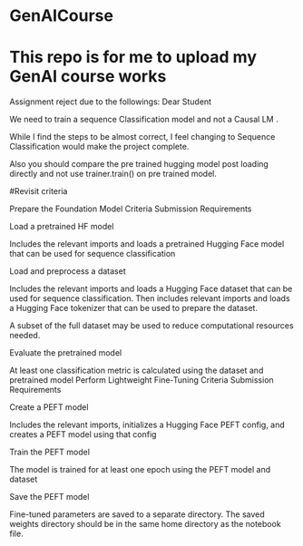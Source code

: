 # GenAICourse
# This repo is for me to upload my GenAI course works


Assignment reject due to the followings:
Dear Student

We need to train a sequence Classification model and not a Causal LM .

While I find the steps to be almost correct, I feel changing to Sequence Classification would make the project complete.

Also you should compare the pre trained hugging model post loading directly and not use trainer.train() on pre trained model.

#Revisit criteria

Prepare the Foundation Model
Criteria	Submission Requirements

Load a pretrained HF model
	

Includes the relevant imports and loads a pretrained Hugging Face model that can be used for sequence classification

Load and preprocess a dataset
	

Includes the relevant imports and loads a Hugging Face dataset that can be used for sequence classification. Then includes relevant imports and loads a Hugging Face tokenizer that can be used to prepare the dataset.

A subset of the full dataset may be used to reduce computational resources needed.

Evaluate the pretrained model
	

At least one classification metric is calculated using the dataset and pretrained model
Perform Lightweight Fine-Tuning
Criteria	Submission Requirements

Create a PEFT model
	

Includes the relevant imports, initializes a Hugging Face PEFT config, and creates a PEFT model using that config

Train the PEFT model
	

The model is trained for at least one epoch using the PEFT model and dataset

Save the PEFT model
	

Fine-tuned parameters are saved to a separate directory. The saved weights directory should be in the same home directory as the notebook file.

